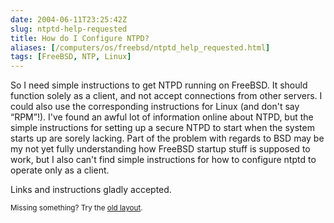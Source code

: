 ```yaml
--- 
date: 2004-06-11T23:25:42Z
slug: ntptd-help-requested
title: How do I Configure NTPD?
aliases: [/computers/os/freebsd/ntptd_help_requested.html]
tags: [FreeBSD, NTP, Linux]
---
```


<p>So I need simple instructions to get NTPD running on FreeBSD. It should
function solely as a client, and not accept connections from other servers. I
could also use the corresponding instructions for Linux (and don't
say <q>RPM</q>!). I've found an awful lot of information online about NTPD,
but the simple instructions for setting up a secure NTPD to start when the
system starts up are sorely lacking. Part of the problem with regards to BSD
may be my not yet fully understanding how FreeBSD startup stuff is supposed to
work, but I also can't find simple instructions for how to configure ntptd to
operate only as a client.</p>

<p>Links and instructions gladly accepted.</p>

<p class="past"><small>Missing something? Try the <a rel="nofollow" href="http://past.justatheory.com/computers/os/freebsd/ntptd_help_requested.html">old layout</a>.</small></p>


